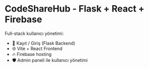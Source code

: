 # CodeShareHub - Flask + React + Firebase

Full-stack kullanıcı yönetimi:
- 🔐 Kayıt / Giriş (Flask Backend)
- 🌐 Vite + React Frontend
- 🔥 Firebase hosting
- 🛡️ Admin paneli ile kullanıcı yönetimi

